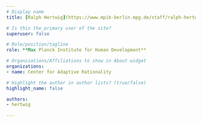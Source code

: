```yaml
---
# Display name
title: [Ralph Hertwig](https://www.mpib-berlin.mpg.de/staff/ralph-hertwig)

# Is this the primary user of the site?
superuser: false

# Role/position/tagline
role: **Max Planck Institute for Human Development**

# Organizations/Affiliations to show in About widget
organizations:
- name: Center for Adaptive Rationality

# Highlight the author in author lists? (true/false)
highlight_name: false

authors:
- hertwig

---
```

